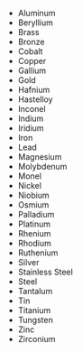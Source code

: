 - Aluminum
- Beryllium
- Brass
- Bronze
- Cobalt
- Copper
- Gallium
- Gold
- Hafnium
- Hastelloy
- Inconel
- Indium
- Iridium
- Iron
- Lead
- Magnesium
- Molybdenum
- Monel
- Nickel
- Niobium
- Osmium
- Palladium
- Platinum
- Rhenium
- Rhodium
- Ruthenium
- Silver
- Stainless Steel
- Steel
- Tantalum
- Tin
- Titanium
- Tungsten
- Zinc
- Zirconium